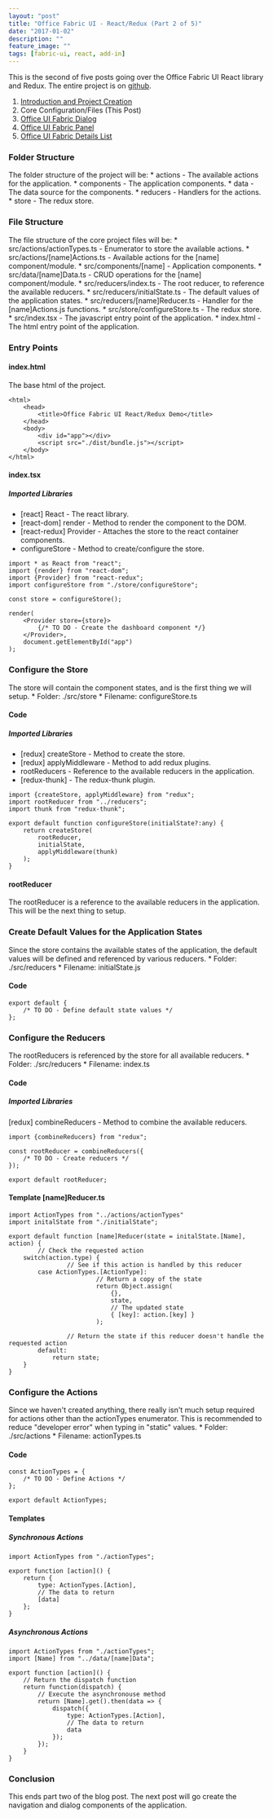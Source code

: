 ```yaml
---
layout: "post"
title: "Office Fabric UI - React/Redux (Part 2 of 5)"
date: "2017-01-02"
description: ""
feature_image: ""
tags: [fabric-ui, react, add-in]
---
```


This is the second of five posts going over the Office Fabric UI React library and Redux. The entire project is on [github](https://github.com/gunjandatta/sprest-fabric-react-redux).

<!--more-->

1. [Introduction and Project Creation](https://dattabase.com/blog/office-fabric-ui-reactredux-part-1-5)
2. Core Configuration/Files (This Post)
3. [Office UI Fabric Dialog](https://dattabase.com/blog/office-fabric-ui-reactredux-part-3-5)
4. [Office UI Fabric Panel](https://dattabase.com/blog/office-fabric-ui-reactredux-part-4-5)
5. [Office UI Fabric Details List](https://dattabase.com/blog/office-fabric-ui-reactredux-part-5-5)

### Folder Structure

The folder structure of the project will be: \* actions - The available actions for the application. \* components - The application components. \* data - The data source for the components. \* reducers - Handlers for the actions. \* store - The redux store.

### File Structure

The file structure of the core project files will be: \* src/actions/actionTypes.ts - Enumerator to store the available actions. \* src/actions/\[name\]Actions.ts - Available actions for the \[name\] component/module. \* src/components/\[name\] - Application components. \* src/data/\[name\]Data.ts - CRUD operations for the \[name\] component/module. \* src/reducers/index.ts - The root reducer, to reference the available reducers. \* src/reducers/initialState.ts - The default values of the application states. \* src/reducers/\[name\]Reducer.ts - Handler for the \[name\]Actions.js functions. \* src/store/configureStore.ts - The redux store. \* src/index.tsx - The javascript entry point of the application. \* index.html - The html entry point of the application.

### Entry Points

#### index.html

The base html of the project.

```
<html>
    <head>
        <title>Office Fabric UI React/Redux Demo</title>
    </head>
    <body>
        <div id="app"></div>
        <script src="./dist/bundle.js"></script>
    </body>
</html>

```

#### index.tsx

##### Imported Libraries

- \[react\] React - The react library.
- \[react-dom\] render - Method to render the component to the DOM.
- \[react-redux\] Provider - Attaches the store to the react container components.
- configureStore - Method to create/configure the store.

```
import * as React from "react";
import {render} from "react-dom";
import {Provider} from "react-redux";
import configureStore from "./store/configureStore";

const store = configureStore();

render(
    <Provider store={store}>
        {/* TO DO - Create the dashboard component */}
    </Provider>,
    document.getElementById("app")
);

```

### Configure the Store

The store will contain the component states, and is the first thing we will setup. \* Folder: ./src/store \* Filename: configureStore.ts

#### Code

##### Imported Libraries

- \[redux\] createStore - Method to create the store.
- \[redux\] applyMiddleware - Method to add redux plugins.
- rootReducers - Reference to the available reducers in the application.
- \[redux-thunk\] - The redux-thunk plugin.

```
import {createStore, applyMiddleware} from "redux";
import rootReducer from "../reducers";
import thunk from "redux-thunk";

export default function configureStore(initialState?:any) {
    return createStore(
        rootReducer,
        initialState,
        applyMiddleware(thunk)
    );
}

```

#### rootReducer

The rootReducer is a reference to the available reducers in the application. This will be the next thing to setup.

### Create Default Values for the Application States

Since the store contains the available states of the application, the default values will be defined and referenced by various reducers. \* Folder: ./src/reducers \* Filename: initialState.js

#### Code

```
export default {
    /* TO DO - Define default state values */
};

```

### Configure the Reducers

The rootReducers is referenced by the store for all available reducers. \* Folder: ./src/reducers \* Filename: index.ts

#### Code

##### Imported Libraries

\[redux\] combineReducers - Method to combine the available reducers.

```
import {combineReducers} from "redux";

const rootReducer = combineReducers({
    /* TO DO - Create reducers */
});

export default rootReducer;

```

#### Template \[name\]Reducer.ts

```
import ActionTypes from "../actions/actionTypes"
import initalState from "./initialState";

export default function [name]Reducer(state = initalState.[Name], action) {
        // Check the requested action
    switch(action.type) {
                // See if this action is handled by this reducer
        case ActionTypes.[ActionType]:
                        // Return a copy of the state
                        return Object.assign(
                            {},
                            state,
                            // The updated state
                            { [key]: action.[key] }
                        );

                // Return the state if this reducer doesn't handle the requested action
        default:
            return state;
    }
}

```

### Configure the Actions

Since we haven't created anything, there really isn't much setup required for actions other than the actionTypes enumerator. This is recommended to reduce "developer error" when typing in "static" values. \* Folder: ./src/actions \* Filename: actionTypes.ts

#### Code

```
const ActionTypes = {
    /* TO DO - Define Actions */
};

export default ActionTypes;

```

#### Templates

##### Synchronous Actions

```
import ActionTypes from "./actionTypes";

export function [action]() {
    return {
        type: ActionTypes.[Action],
        // The data to return
        [data]
    };
}

```

##### Asynchronous Actions

```
import ActionTypes from "./actionTypes";
import [Name] from "../data/[name]Data";

export function [action]() {
    // Return the dispatch function
    return function(dispatch) {
        // Execute the asynchronouse method
        return [Name].get().then(data => {
            dispatch({
                type: ActionTypes.[Action],
                // The data to return
                data
            });
        });
    }
}

```

### Conclusion

This ends part two of the blog post. The next post will go create the navigation and dialog components of the application.
